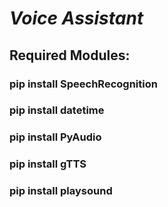 # *Voice Assistant* 

## Required Modules:
### pip install SpeechRecognition
### pip install datetime
### pip install PyAudio
### pip install gTTS
### pip install playsound
